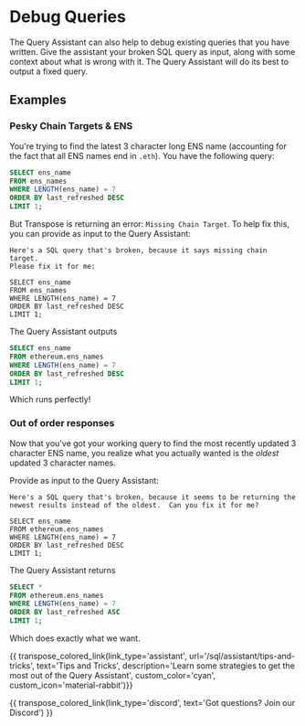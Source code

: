 # Debug Queries

The Query Assistant can also help to debug existing queries that you have written.  Give the assistant your broken SQL query as input, along with some context about what is wrong with it.  The Query Assistant will do its best to output a fixed query.

## Examples

### Pesky Chain Targets & ENS

You're trying to find the latest 3 character long ENS name (accounting for the fact that all ENS names end in `.eth`).  You have the following query:


```sql
SELECT ens_name
FROM ens_names
WHERE LENGTH(ens_name) = 7
ORDER BY last_refreshed DESC
LIMIT 1;
```

But Transpose is returning an error: `Missing Chain Target`.  To help fix this, you can provide as input to the Query Assistant:

```
Here's a SQL query that's broken, because it says missing chain target.  
Please fix it for me:

SELECT ens_name
FROM ens_names
WHERE LENGTH(ens_name) = 7
ORDER BY last_refreshed DESC
LIMIT 1;
```

The Query Assistant outputs

```sql
SELECT ens_name
FROM ethereum.ens_names
WHERE LENGTH(ens_name) = 7
ORDER BY last_refreshed DESC
LIMIT 1;
```

Which runs perfectly!

### Out of order responses

Now that you've got your working query to find the most recently updated 3 character ENS name, you realize what you actually wanted is the _oldest_ updated 3 character names.

Provide as input to the Query Assistant:

```
Here's a SQL query that's broken, because it seems to be returning the newest results instead of the oldest.  Can you fix it for me?

SELECT ens_name
FROM ethereum.ens_names
WHERE LENGTH(ens_name) = 7
ORDER BY last_refreshed DESC 
LIMIT 1;
```

The Query Assistant returns

```sql
SELECT *
FROM ethereum.ens_names
WHERE LENGTH(ens_name) = 7
ORDER BY last_refreshed ASC
LIMIT 1;
```

Which does exactly what we want.

{{ transpose_colored_link(link_type='assistant', url='/sql/assistant/tips-and-tricks', text='Tips and Tricks', description='Learn some strategies to get the most out of the Query Assistant', custom_color='cyan', custom_icon='material-rabbit')}}

{{ transpose_colored_link(link_type='discord', text='Got questions?  Join our Discord') }}